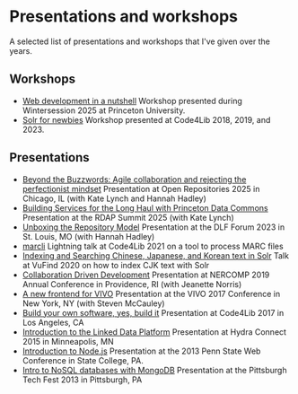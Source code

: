 # Presentations and workshops
A selected list of presentations and workshops that I've given over the years.

## Workshops
* [Web development in a nutshell](https://github.com/hectorcorrea/webdev-nutshell) Workshop presented during Wintersession 2025 at Princeton University.
* [Solr for newbies](https://github.com/hectorcorrea/solr-for-newbies) Workshop presented at Code4Lib 2018, 2019, and 2023.

## Presentations
* [Beyond the Buzzwords: Agile collaboration and rejecting the perfectionist mindset](https://doi.org/10.5281/zenodo.15758535) Presentation at Open Repositories 2025 in Chicago, IL (with Kate Lynch and Hannah Hadley)
* [Building Services for the Long Haul with Princeton Data Commons](https://doi.org/10.17605/OSF.IO/ABNH4) Presentation at the RDAP Summit 2025 (with Kate Lynch)
* [Unboxing the Repository Model](https://hectorcorrea.com/downloads/2023-dlf-out-of-the-box.pdf) Presentation at the DLF Forum 2023 in St. Louis, MO (with Hannah Hadley)
* [marcli](https://github.com/hectorcorrea/marcli) Lightning talk at Code4Lib 2021 on a tool to process MARC files
* [Indexing and Searching Chinese, Japanese, and Korean text in Solr](https://hectorcorrea.com/downloads/2020-indexing-cjk.pdf) Talk at VuFind 2020 on how to index CJK text with Solr
* [Collaboration Driven Development](https://hectorcorrea.com/downloads/2019-collaboration-driven-development.pdf) Presentation at NERCOMP 2019 Annual Conference in Providence, RI (with Jeanette Norris)
* [A new frontend for VIVO](https://hectorcorrea.com/downloads/2017-vivo-new-frontend.pdf) Presentation at the VIVO 2017 Conference in New York, NY (with Steven McCauley)
* [Build your own software, yes, build it](https://hectorcorrea.com/blog/2017-03-15/build-your-own-software) Presentation at Code4Lib 2017 in Los Angeles, CA
* [Introduction to the Linked Data Platform](https://hectorcorrea.com/downloads/introduction_to_ldp.pdf) Presentation at Hydra Connect 2015 in Minneapolis, MN
* [Introduction to Node.js](https://hectorcorrea.com/downloads/intro-to-nodejs.pdf) Presentation at the 2013 Penn State Web Conference in State College, PA.
* [Intro to NoSQL databases with MongoDB](https://hectorcorrea.com/downloads/2013-introduction-to-nosql-mongo.pdf) Presentation at the Pittsburgh Tech Fest 2013 in Pittsburgh, PA

